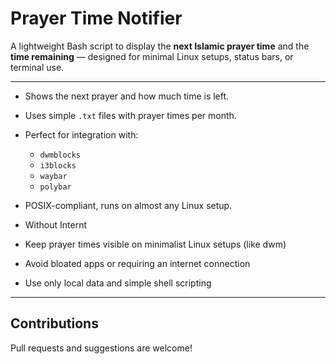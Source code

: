 # Prayer Time Notifier

A lightweight Bash script to display the **next Islamic prayer time** and the **time remaining** — designed for minimal Linux setups, status bars, or terminal use.

---


- Shows the next prayer and how much time is left.
- Uses simple `.txt` files with prayer times per month.
- Perfect for integration with:
  - `dwmblocks`
  - `i3blocks`
  - `waybar`
  - `polybar`
- POSIX-compliant, runs on almost any Linux setup.
- Without Internt


- Keep prayer times visible on minimalist Linux setups (like dwm)
- Avoid bloated apps or requiring an internet connection
- Use only local data and simple shell scripting
---





## Contributions
Pull requests and suggestions are welcome!
